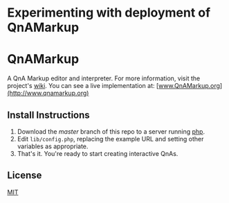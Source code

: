 # Experimenting with deployment of QnAMarkup

QnAMarkup
=========
A QnA Markup editor and interpreter. For more information, visit the project's [wiki](https://github.com/colarusso/QnAMarkup/wiki). You can see a live implementation at: [www.QnAMarkup.org](http://www.qnamarkup.org)

Install Instructions
-----
1. Download the *master* branch of this repo to a server running [php](http://php.net/).
2. Edit `lib/config.php`, replacing the example URL and setting other variables as appropriate.
3. That's it. You're ready to start creating interactive QnAs.

License
----
[MIT](https://github.com/colarusso/QnAMarkup/blob/master/LICENSE) 
